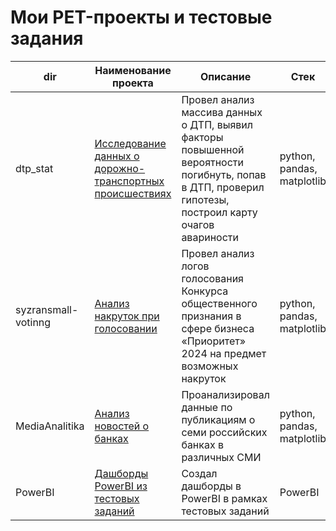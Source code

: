 # Мои PET-проекты и тестовые задания 


| dir    | Наименование проекта                | Описание                                                     | Стек                                                         |
| ---- | ----------------------------------- | ------------------------------------------------------------ | ------------------------------------------------------------ |
| dtp_stat | [Исследование данных о дорожно-транспортных происшествиях](https://github.com/delffine/Pet-projects/tree/main/dtp_stat) |  Провел анализ массива данных о ДТП, выявил факторы повышенной вероятности погибнуть, попав в ДТП, проверил гипотезы, построил карту очагов авариности | python, pandas, matplotlib |
| syzransmall-votinng   | [Анализ накруток при голосовании](https://github.com/delffine/Pet-projects/tree/main/syzransmall-votinng) |  Провел анализ логов голосования Конкурса общественного признания в сфере бизнеса «Приоритет» 2024 на предмет возможных накруток | python, pandas, matplotlib |
| MediaAnalitika   | [Анализ новостей о банках](https://github.com/delffine/Pet-projects/tree/main/MediaAnalitika) | Проанализировал данные по публикациям о семи российских банках в различных СМИ | python, pandas, matplotlib |
| PowerBI   | [Дашборды PowerBI из тестовых заданий](https://github.com/delffine/Pet-projects/tree/main/PowerBI) | Создал дашборды в PowerBI в рамках тестовых заданий | PowerBI  |

